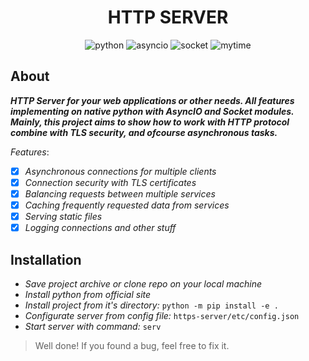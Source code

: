 <h1 align="center">HTTP SERVER</h1>
<p align="center">
    <img src="https://img.shields.io/badge/%20python-3.11.3-blue?style=for-the-badge&logo=Python" alt="python">
    <img src="https://img.shields.io/badge/%20asyncio-latest-brightgreen?style=for-the-badge" alt="asyncio">
    <img src="https://img.shields.io/badge/%20socket-latest-brightgreen?style=for-the-badge" alt="socket">
    <img src="https://img.shields.io/badge/%20mytime-two weeks-red?style=for-the-badge" alt="mytime">

</p>

<h2>About</h2>

*__HTTP Server for your web applications or other needs. All features implementing on native python with AsyncIO and Socket modules. Mainly, this project aims to show how to work with HTTP protocol combine with TLS security, and ofcourse asynchronous tasks.__*

_Features_:
- [x] _Asynchronous connections for multiple clients_
- [x] _Connection security with TLS certificates_
- [x] _Balancing requests between multiple services_
- [x] _Caching frequently requested data from services_
- [x] _Serving static files_ 
- [x] _Logging connections and other stuff_

<h2>Installation</h2>

- _Save project archive or clone repo on your local machine_
- _Install python from <a ref="https://www.python.org/downloads/">official site</a>_
- _Install project from it's directory:_ `python -m pip install -e .`
- _Configurate server from config file:_ `https-server/etc/config.json`
- _Start server with command:_ `serv`

> Well done! If you found a bug, feel free to fix it.
